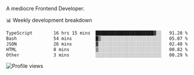 A mediocre Frontend Developer.

📊 Weekly development breakdown
<!--START_SECTION:waka-->

```txt
TypeScript        16 hrs 15 mins  ██████████████████████▓░░   91.20 %
Bash              54 mins         █▒░░░░░░░░░░░░░░░░░░░░░░░   05.07 %
JSON              26 mins         ▓░░░░░░░░░░░░░░░░░░░░░░░░   02.48 %
HTML              8 mins          ▒░░░░░░░░░░░░░░░░░░░░░░░░   00.82 %
Other             3 mins          ░░░░░░░░░░░░░░░░░░░░░░░░░   00.29 %
```

<!--END_SECTION:waka-->

<img src="https://gpvc.arturio.dev/iqbalfasri" alt="Profile views"/>
